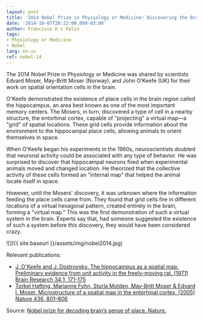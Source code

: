 ```yaml
---
layout: post
title: '2014 Nobel Prize in Physiology or Medicine: Discovering the Brain’s GPS'
date: '2014-10-07T20:22:00.000-03:00'
author: Francisco H C Felix
tags:
- Physiology or Medicine
- Nobel
lang: en-us
ref: nobel-14
---
```


The 2014 Nobel Prize in Physiology or Medicine was shared by scientists Edvard Moser, May-Britt Moser (Norway), and John O’Keefe (UK) for their work on spatial orientation cells in the brain.
<!--more-->

O'Keefe demonstrated the existence of place cells in the brain region called the hippocampus, an area best known as one of the most important memory centers. The Mosers, in turn, discovered a type of cell in a nearby structure, the entorhinal cortex, capable of "projecting" a virtual map—a "grid" of spatial locations. These grid cells provide information about the environment to the hippocampal place cells, allowing animals to orient themselves in space.

When O'Keefe began his experiments in the 1960s, neuroscientists doubted that neuronal activity could be associated with any type of behavior. He was surprised to discover that hippocampal neurons fired when experimental animals moved and changed location. He theorized that the collective activity of these cells formed an "internal map" that helped the animal locate itself in space.

However, until the Mosers' discovery, it was unknown where the information feeding the place cells came from. They found that grid cells fire in different locations of a virtual hexagonal pattern, created entirely in the brain, forming a "virtual map." This was the first demonstration of such a virtual system in the brain. Experts say that, had someone suggested the existence of such a system before this discovery, they would have been considered crazy.

![]({{ site.baseurl }}/assets/img/nobel2014.jpg)

Relevant publications:
- [J. O'Keefe and J. Dostrovsky. The hippocampus as a spatial map. Preliminary evidence from unit activity in the freely-moving rat. (1971) Brain Research 34:1, 171-175](https://www.sciencedirect.com/science/article/pii/0006899371903581?via%3Dihub)
- [Torkel Hafting, Marianne Fyhn, Sturla Molden, May-Britt Moser & Edvard I. Moser. Microstructure of a spatial map in the entorhinal cortex. (2005) Nature 436, 801–806](https://www.nature.com/articles/nature03721)

Source: [Nobel prize for decoding brain’s sense of place. Nature.](https://www.nature.com/news/nobel-prize-for-decoding-brain-s-sense-of-place-1.16093)
